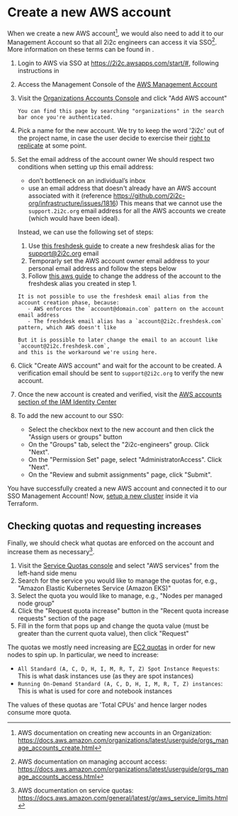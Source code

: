 # Create a new AWS account

When we create a new AWS account[^1], we would also need to add it to our Management Account so that all 2i2c engineers can access it via SSO[^2].
More information on these terms can be found in [](cloud-access:aws).

1. Login to AWS via SSO at https://2i2c.awsapps.com/start/#, following instructions in [](cloud-access:aws-sso)
1. Access the Management Console of the [AWS Management Account](cloud-access:aws-management-account)
1. Visit the [Organizations Accounts Console](https://us-east-1.console.aws.amazon.com/organizations/v2/home/accounts) and click "Add AWS account"
   ```{tip}
   You can find this page by searching "organizations" in the search bar once you're authenticated.
   ```
1. Pick a name for the new account.
   We try to keep the word '2i2c' out
   of the project name, in case the user decide to exercise their [right to
   replicate](https://2i2c.org/right-to-replicate/) at some point.
1. Set the email address of the account owner
   We should respect two conditions when setting up this email address:
      - don’t bottleneck on an individual’s inbox
      - use an email address that doesn't already have an AWS account associated with it (reference https://github.com/2i2c-org/infrastructure/issues/1816)
   This means that we cannot use the `support.2i2c.org` email address for all the AWS accounts we create (which would have been ideal).

   Instead, we  can use the following set of steps:
      1. Use [this freshdesk guide](https://support.freshdesk.com/en/support/solutions/articles/37637-adding-multiple-email-addresses-to-freshdesk)
        to create a new freshdesk alias for the support@2i2c.org email
      2. Temporarly set the AWS account owner email address to your personal email address and follow the steps below
      3. Follow [this aws guide](https://aws.amazon.com/premiumsupport/knowledge-center/change-email-address/) to change
         the address of the account to the freshdesk alias you created in step 1.

      ```{note}
      It is not possible to use the freshdesk email alias from the account creation phase, because:
         - AWS enforces the `account@domain.com` pattern on the account email address
         - The freshdesk email alias has a `account@2i2c.freshdesk.com` pattern, which AWS doesn't like

      But it is possible to later change the email to an account like `account@2i2c.freshdesk.com`,
      and this is the workaround we're using here.
      ```
1. Click "Create AWS account" and wait for the account to be created.
   A verification email should be sent to `support@2i2c.org` to verify the new account.
1. Once the new account is created and verified, visit the [AWS accounts section of the IAM Identity Center](https://us-east-1.console.aws.amazon.com/iamv2/home?region=us-east-1#/organization/accounts)
1. To add the new account to our SSO:
   * Select the checkbox next to the new account and then click the "Assign users or groups" button
   * On the "Groups" tab, select the "2i2c-engineers" group. Click "Next".
   * On the "Permission Set" page, select "AdministratorAccess". Click "Next".
   * On the "Review and submit assignments" page, click "Submit".

You have successfully created a new AWS account and connected it to our SSO Management Account!
Now, [setup a new cluster](new-cluster:new-cluster-aws) inside it via Terraform.

## Checking quotas and requesting increases

Finally, we should check what quotas are enforced on the account and increase them as necessary[^3].

1. Visit the [Service Quotas console](https://console.aws.amazon.com/servicequotas/home) and select "AWS services" from the left-hand side menu
2. Search for the service you would like to manage the quotas for, e.g., "Amazon Elastic Kubernetes Service (Amazon EKS)"
3. Select the quota you would like to manage, e.g., "Nodes per managed node group"
4. Click the "Request quota increase" button in the "Recent quota increase requests" section of the page
5. Fill in the form that pops up and change the quota value (must be greater than the current quota value), then click "Request"

The quotas we mostly need increasing are [EC2 quotas](https://us-east-1.console.aws.amazon.com/servicequotas/home/services/ec2/quotas) in order for new nodes to spin up.
In particular, we need to increase:

- `All Standard (A, C, D, H, I, M, R, T, Z) Spot Instance Requests`: This is what dask instances use (as they are spot instances)
- `Running On-Demand Standard (A, C, D, H, I, M, R, T, Z) instances`: This is what is used for core and notebook instances

The values of these quotas are 'Total CPUs' and hence larger nodes consume more quota.

[^1]: AWS documentation on creating new accounts in an Organization: <https://docs.aws.amazon.com/organizations/latest/userguide/orgs_manage_accounts_create.html>
[^2]: AWS documentation on managing account access: <https://docs.aws.amazon.com/organizations/latest/userguide/orgs_manage_accounts_access.html>
[^3]: AWS documentation on service quotas: <https://docs.aws.amazon.com/general/latest/gr/aws_service_limits.html>
